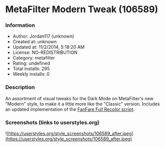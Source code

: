 # MetaFilter Modern Tweak (106589)

### Information
- Author: Jordan117 (unknown)
- Created at: unknown
- Updated at: 11/2/2014, 5:18:20 AM
- License: NO-REDISTRIBUTION
- Category: metafilter
- Rating: undefined
- Total installs: 295
- Weekly installs: 0


### Description
An assortment of visual tweaks for the Dark Mode on MetaFilter's new "Modern" style, to make it a little more like the "Classic" version. Includes an updated implementation of the <a href="https://userstyles.org/styles/104164/metafilter-fanfare-full-recolor">FanFare Full Recolor script</a>.


### Screenshots (links to userstyles.org)
![https://userstyles.org/style_screenshots/106589_after.jpeg](https://userstyles.org/style_screenshots/106589_after.jpeg)


